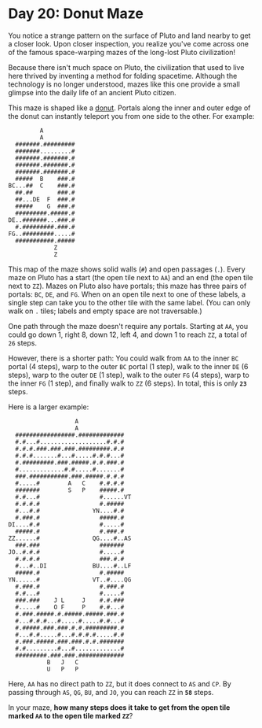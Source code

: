 # Day 20: Donut Maze
You notice a strange pattern on the surface of Pluto and land nearby to get a closer look. Upon closer inspection, you 
realize you've come across one of the famous space-warping mazes of the long-lost Pluto civilization!

Because there isn't much space on Pluto, the civilization that used to live here thrived by inventing a method for 
folding spacetime. Although the technology is no longer understood, mazes like this one provide a small glimpse into the 
daily life of an ancient Pluto citizen.

This maze is shaped like a [donut](https://en.wikipedia.org/wiki/Torus). Portals along the inner and outer edge of the 
donut can instantly teleport you from one side to the other. For example:
```
         A           
         A           
  #######.#########  
  #######.........#  
  #######.#######.#  
  #######.#######.#  
  #######.#######.#
  #####  B    ###.#
BC...##  C    ###.#  
  ##.##       ###.#  
  ##...DE  F  ###.#
  #####    G  ###.#
  #########.#####.#  
DE..#######...###.#  
  #.#########.###.#  
FG..#########.....#  
  ###########.#####  
             Z       
             Z 
```      
This map of the maze shows solid walls (`#`) and open passages (`.`). Every maze on Pluto has a start (the open tile 
next to `AA`) and an end (the open tile next to `ZZ`). Mazes on Pluto also have portals; this maze has three pairs of 
portals: `BC`, `DE`, and `FG`. When on an open tile next to one of these labels, a single step can take you to the other 
tile with the same label. (You can only walk on `.` tiles; labels and empty space are not traversable.)

One path through the maze doesn't require any portals. Starting at `AA`, you could go down 1, right 8, down 12, left 4, 
and down 1 to reach `ZZ`, a total of `26` steps.

However, there is a shorter path: You could walk from `AA` to the inner `BC` portal (4 steps), warp to the outer `BC` 
portal (1 step), walk to the inner `DE` (6 steps), warp to the outer `DE` (1 step), walk to the outer `FG` (4 steps), 
warp to the inner `FG` (1 step), and finally walk to `ZZ` (6 steps). In total, this is only **`23`** steps.

Here is a larger example:
```
                   A               
                   A               
  #################.#############  
  #.#...#...................#.#.#  
  #.#.#.###.###.###.#########.#.#  
  #.#.#.......#...#.....#.#.#...#  
  #.#########.###.#####.#.#.###.#  
  #.............#.#.....#.......#  
  ###.###########.###.#####.#.#.#  
  #.....#        A   C    #.#.#.#  
  #######        S   P    #####.#  
  #.#...#                 #......VT
  #.#.#.#                 #.#####  
  #...#.#               YN....#.#  
  #.###.#                 #####.#  
DI....#.#                 #.....#  
  #####.#                 #.###.#  
ZZ......#               QG....#..AS
  ###.###                 #######  
JO..#.#.#                 #.....#  
  #.#.#.#                 ###.#.#  
  #...#..DI             BU....#..LF
  #####.#                 #.#####  
YN......#               VT..#....QG
  #.###.#                 #.###.#  
  #.#...#                 #.....#  
  ###.###    J L     J    #.#.###  
  #.....#    O F     P    #.#...#  
  #.###.#####.#.#####.#####.###.#  
  #...#.#.#...#.....#.....#.#...#  
  #.#####.###.###.#.#.#########.#  
  #...#.#.....#...#.#.#.#.....#.#  
  #.###.#####.###.###.#.#.#######  
  #.#.........#...#.............#  
  #########.###.###.#############  
           B   J   C               
           U   P   P               
```
Here, `AA` has no direct path to `ZZ`, but it does connect to `AS` and `CP`. By passing through `AS`, `QG`, `BU`, and 
`JO`, you can reach `ZZ` in **`58`** steps.

In your maze, **how many steps does it take to get from the open tile marked `AA` to the open tile marked `ZZ`**?
